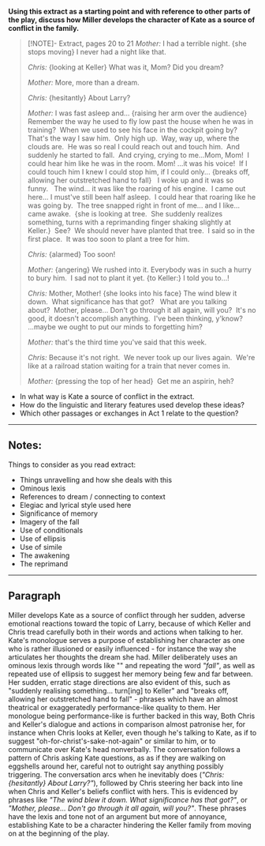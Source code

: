 **Using this extract as a starting point and with reference to other parts of the play, discuss how Miller develops the character of Kate as a source of conflict in the family.**

> [!NOTE]- Extract, pages 20 to 21
> *Mother:* I had a terrible night. {she stops moving} I never had a night like that. 
> 
> *Chris:* {looking at Keller} What was it, Mom? Did you dream? 
> 
> *Mother:* More, more than a dream. 
> 
> *Chris:* {hesitantly} About Larry? 
> 
> *Mother:* I was fast asleep and... {raising her arm over the audience} Remember the way he used to fly low past the house when he was in training?  When we used to see his face in the cockpit going by?   That's the way I saw him.  Only high up.  Way, way up, where the clouds are.  He was so real I could reach out and touch him.  And suddenly he started to fall.  And crying, crying to me...Mom, Mom!  I could hear him like he was in the room. Mom! ...it was his voice!  If I could touch him I knew I could stop him, if I could only... {breaks off, allowing her outstretched hand to fall}   I woke up and it was so funny.   The wind... it was like the roaring of his engine.  I came out here... I must've still been half asleep.  I could hear that roaring like he was going by.  The tree snapped right in front of me... and I like... came awake.  {she is looking at tree.  She suddenly realizes something, turns with a reprimanding finger shaking slightly at Keller.}  See?  We should never have planted that tree.  I said so in the first place.  It was too soon to plant a tree for him. 
> 
> *Chris:* {alarmed} Too soon! 
> 
> *Mother:* {angering} We rushed into it. Everybody was in such a hurry to bury him.  I sad not to plant it yet. {to Keller:} I told you to...!
> 
> *Chris:* Mother, Mother! {she looks into his face} The wind blew it down.  What significance has that got?   What are you talking about?  Mother, please... Don't go through it all again, will you?  It's no good, it doesn't accomplish anything.  I've been thinking, y'know? ...maybe we ought to put our minds to forgetting him? 
> 
> *Mother:* that's the third time you've said that this week. 
> 
> *Chris:* Because it's not right.  We never took up our lives again.  We're like at a railroad station waiting for a train that never comes in. 
> 
> *Mother:* {pressing the top of her head}  Get me an aspirin, heh?

- In what way is Kate a source of conflict in the extract.
- How do the linguistic and literary features used develop these ideas?
- Which other passages or exchanges in Act 1 relate to the question?

-----
## Notes:
Things to consider as you read extract:
- Things unravelling and how she deals with this
- Ominous lexis
- References to dream / connecting to context
- Elegiac and lyrical style used here
- Significance of memory
- Imagery of the fall
- Use of conditionals
- Use of ellipsis
- Use of simile
- The awakening
- The reprimand


-----
## Paragraph
Miller develops Kate as a source of conflict through her sudden, adverse emotional reactions toward the topic of Larry, because of which Keller and Chris tread carefully both in their words and actions when talking to her.
Kate's monologue serves a purpose of establishing her character as one who is rather illusioned or easily influenced - for instance the way she articulates her thoughts the dream she had. Miller deliberately uses an ominous lexis through words like "" and repeating the word *"fall"*, as well as repeated use of ellipsis to suggest her memory being few and far between. Her sudden, erratic stage directions are also evident of this, such as "suddenly realising something... turn[ing] to Keller" and "breaks off, allowing her outstretched hand to fall" - phrases which have an almost theatrical or exaggeratedly performance-like quality to them. Her monologue being performance-like is further backed in this way, 
Both Chris and Keller's dialogue and actions in comparison almost patronise her, for instance when Chris looks at Keller, even though he's talking to Kate, as if to suggest "oh-for-christ's-sake-not-again" or similar to him, or to communicate over Kate's head nonverbally.
The conversation follows a pattern of Chris asking Kate questions, as as if they are walking on eggshells around her, careful not to outright say anything possibly triggering. The conversation arcs when he inevitably does (*"Chris: {hesitantly} About Larry?"*), followed by Chris steering her back into line when Chris and Keller's beliefs conflict with hers. This is evidenced by phrases like *"The wind blew it down. What significance has that got?"*, or *"Mother, please... Don't go through it all again, will you?"*. These phrases have the lexis and tone not of an argument but more of annoyance, establishing Kate to be a character hindering the Keller family from moving on at the beginning of the play.




